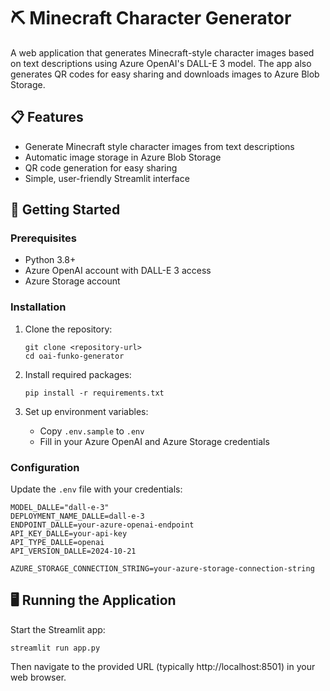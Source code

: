 # ⛏️ Minecraft Character Generator

A web application that generates Minecraft-style character images based on text descriptions using Azure OpenAI's DALL-E 3 model. The app also generates QR codes for easy sharing and downloads images to Azure Blob Storage.

## 📋 Features

- Generate Minecraft style character images from text descriptions
- Automatic image storage in Azure Blob Storage
- QR code generation for easy sharing
- Simple, user-friendly Streamlit interface

## 🚀 Getting Started

### Prerequisites

- Python 3.8+
- Azure OpenAI account with DALL-E 3 access
- Azure Storage account

### Installation

1. Clone the repository:
   ```
   git clone <repository-url>
   cd oai-funko-generator
   ```

2. Install required packages:
   ```
   pip install -r requirements.txt
   ```

3. Set up environment variables:
   - Copy `.env.sample` to `.env`
   - Fill in your Azure OpenAI and Azure Storage credentials

### Configuration

Update the `.env` file with your credentials:
```
MODEL_DALLE="dall-e-3"
DEPLOYMENT_NAME_DALLE=dall-e-3
ENDPOINT_DALLE=your-azure-openai-endpoint
API_KEY_DALLE=your-api-key
API_TYPE_DALLE=openai
API_VERSION_DALLE=2024-10-21

AZURE_STORAGE_CONNECTION_STRING=your-azure-storage-connection-string
```

## 🖥️ Running the Application

Start the Streamlit app:
```
streamlit run app.py
```

Then navigate to the provided URL (typically http://localhost:8501) in your web browser.

